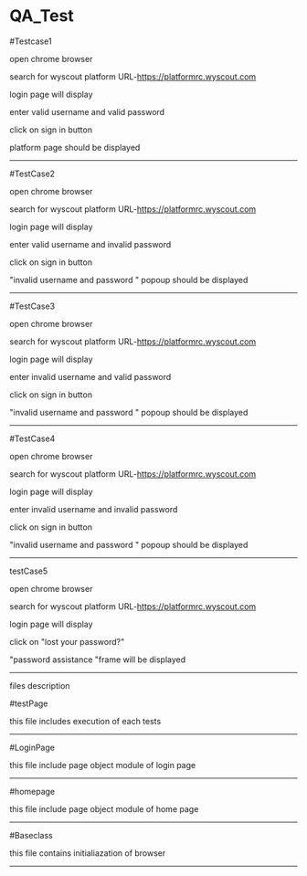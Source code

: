 # QA_Test 
#Testcase1

open chrome browser

search for wyscout platform URL-https://platformrc.wyscout.com

login page will display

enter valid username and valid password

click on sign in button

platform page should be displayed

-------------------------------------------------------------------------------------------------------------------------

#TestCase2

open chrome browser

search for wyscout platform URL-https://platformrc.wyscout.com

login page will display

enter valid username and invalid password

click on sign in button

"invalid username and password " popoup should be displayed

-------------------------------------------------------------------------------------------------------------------------

#TestCase3

open chrome browser

search for wyscout platform URL-https://platformrc.wyscout.com

login page will display

enter invalid username and valid password

click on sign in button

"invalid username and password " popoup should be displayed

-------------------------------------------------------------------------------------------------------------------------

#TestCase4

open chrome browser

search for wyscout platform URL-https://platformrc.wyscout.com

login page will display

enter invalid username and invalid password

click on sign in button

"invalid username and password " popoup should be displayed

-------------------------------------------------------------------------------------------------------------------------

testCase5

open chrome browser

search for wyscout platform URL-https://platformrc.wyscout.com

login page will display

click on "lost your password?"

"password assistance "frame will be displayed

-------------------------------------------------------------------------------------------------------------------------

files description

#testPage

this file includes execution of each tests

-------------------------------------------------------------------------------------------------------------------------

#LoginPage

this file include page object module of login page

-------------------------------------------------------------------------------------------------------------------------

#homepage

this file include page object module of home page

-------------------------------------------------------------------------------------------------------------------------

#Baseclass

this file contains initialiazation of browser

-------------------------------------------------------------------------------------------------------------------------




